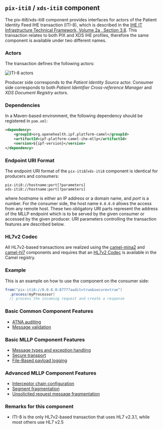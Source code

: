 
## `pix-iti8` / `xds-iti8` component

The pix-iti8/xds-iti8 component provides interfaces for actors of the Patient Identity Feed IHE transaction (ITI-8),
which is described in the [IHE IT Infrastructure Technical Framework, Volume 2a , Section 3.8](http://ihe.net/uploadedFiles/Documents/ITI/IHE_ITI_TF_Vol2a.pdf).
This transaction relates to both PIX and XDS IHE profiles, therefore the same component is available under two different names.

### Actors

The transaction defines the following actors:

![ITI-8 actors](images/iti8.png)

Producer side corresponds to the *Patient Identity Source* actor.
Consumer side corresponds to both *Patient Identifier Cross-reference Manager* and *XDS Document Registry* actors.

### Dependencies

In a Maven-based environment, the following dependency should be registered in `pom.xml`:

```xml
<dependency>
    <groupId>org.openehealth.ipf.platform-camel</groupId>
    <artifactId>ipf-platform-camel-ihe-mllp</artifactId>
    <version>${ipf-version}</version>
</dependency>
```

### Endpoint URI Format

The endpoint URI format of the `pix-iti8`/`xds-iti8` component is identical for producers and consumers:

```
pix-iti8://hostname:port[?parameters]
xds-iti8://hostname:port[?parameters]
```

where *hostname* is either an IP address or a domain name, and *port* is a number. For the consumer side, the host name
`0.0.0.0` allows the access from any remote host.
These two obligatory URI parts represent the address of the MLLP endpoint which is to be served by the given consumer or
accessed by the given producer. URI parameters controlling the transaction features are described below.


### HL7v2 Codec

All HL7v2-based transactions are realized using the [camel-mina2](http://camel.apache.org/mina2.html) and [camel-hl7](http://camel.apache.org/hl7.html)
components and requires that an [HL7v2 Codec](codec.html) is available in the Camel registry.

### Example

This is an example on how to use the component on the consumer side:

```java
from("pix-iti8://0.0.0.0:8777?audit=true&secure=true")
  .process(myProcessor)
  // process the incoming request and create a response
```

### Basic Common Component Features

* [ATNA auditing]
* [Message validation]

### Basic MLLP Component Features

* [Message types and exception handling]
* [Secure transport]
* [File-Based payload logging]

### Advanced MLLP Component Features

* [Interceptor chain configuration]
* [Segment fragmentation]
* [Unsolicited request message fragmentation]


### Remarks for this component

* ITI-8 is the only HL7v2-based transaction that uses HL7 v2.3.1, while most others use HL7 v2.5


[ATNA auditing]: ../atna.html
[Message validation]: ../messageValidation.html
[HL7v2 Codec]: codec.html
[Message types and exception handling]: messageTypes.html
[Secure transport]: secureTransport.html
[File-Based payload logging]: payloadLogging.html
[Interceptor chain configuration]: interceptorChain.html
[Segment fragmentation]: segmentFragmentation.html
[Unsolicited request message fragmentation]: unsolicitedFragmentation.html


